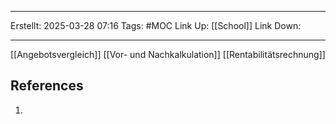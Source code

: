 
--- 
Erstellt: 2025-03-28    07:16 
Tags: #MOC 
Link Up: [[School]]
Link Down:

--- 
[[Angebotsvergleich]]
[[Vor- und Nachkalkulation]]
[[Rentabilitätsrechnung]]

## References
1. 
